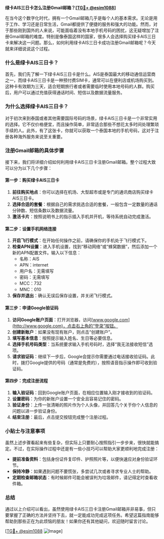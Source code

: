 **绿卡AIS三日卡怎么注册Gmail邮箱？[[TG💪+ @esim1088](https://t.me/s/esim1088)]**

在当今这个数字化时代，拥有一个Gmail邮箱几乎是每个人的基本需求。无论是用于工作、学习还是日常生活，Gmail都提供了便捷的服务和强大的功能。然而，对于那些刚到国外的人来说，可能面临着没有本地手机号码的困扰，这无疑增加了注册Gmail邮箱的难度。特别是像泰国这样的国家，很多人会选择购买绿卡AIS三日卡来解决这一问题。那么，如何利用绿卡AIS三日卡成功注册Gmail邮箱呢？今天就来详细说说这个过程。

### 什么是绿卡AIS三日卡？

首先，我们先了解一下绿卡AIS三日卡是什么。AIS是泰国最大的移动通信运营商之一，而绿卡AIS三日卡是一种预付费SIM卡，通常可以在便利店或机场购买到。这种卡有效期为三天，适合短期旅行者或者需要临时使用本地号码的人群。购买后，用户可以通过充值获得通话时间、短信以及数据流量服务。

### 为什么选择绿卡AIS三日卡？

对于初次来到泰国或者其他需要国际号码的场景，绿卡AIS三日卡是一个非常实用的选择。它不仅价格便宜，而且操作简单，非常适合那些不想花太多时间处理繁琐手续的人。此外，有了这张卡，你就可以获取一个泰国本地的手机号码，这对于注册各种海外服务来说至关重要。

### 注册Gmail邮箱的具体步骤

接下来，我们将详细介绍如何利用绿卡AIS三日卡注册Gmail邮箱。整个过程大致可以分为以下几个步骤：

#### 第一步：购买绿卡AIS三日卡

1. **前往购买地点**：你可以选择在机场、大型超市或是专门的通讯商店购买绿卡AIS三日卡。
2. **选择合适的套餐**：根据自己的需求挑选合适的套餐，一般包含一定数量的通话分钟数、短信条数以及数据流量。
3. **激活卡片**：按照说明书上的指示插入手机并开机，等待系统自动完成激活。

#### 第二步：设置手机网络连接

1. **开启飞行模式**：在开始任何操作之前，请确保你的手机处于飞行模式下。
2. **检查APN设置**：进入手机设置，找到“移动网络”或“蜂窝数据”，然后添加一个新的APN配置文件。输入以下信息：
   - 名称：AIS
   - APN：internet
   - 用户名：无需填写
   - 密码：无需填写
   - MCC：732
   - MNC：010
3. **保存并退出**：确认无误后保存设置，并关闭飞行模式。

#### 第三步：申请Google验证码

1. **访问Google账户页面**：打开浏览器，访问[www.google.com](http://www.google.com)，点击右上角的“登录”按钮。
2. **创建新账户**：如果没有现有账户，则点击“创建账户”。
3. **填写基本信息**：按照提示输入姓名、生日等必要信息。
4. **选择手机号码类型**：当系统要求输入手机号码时，选择“我无法接收短信”选项。
5. **请求验证码**：继续下一步后，Google会提示你需要通过电话接收验证码。此时，拨打Google提供的号码（通常是免费的），按照语音指示操作即可收到验证码。

#### 第四步：完成注册流程

1. **输入验证码**：回到Google账户页面，在相应位置输入刚才接收到的验证码。
2. **设置密码**：为你的新账户设置一个安全且容易记住的密码。
3. **验证身份**：上传一张清晰的照片作为个人头像，并回答几个关于你个人信息的问题以进一步验证身份。
4. **结束注册**：最后，点击提交按钮完成整个注册过程。

### 小贴士与注意事项

虽然上述步骤看起来有些复杂，但实际上只要耐心按照指引一步步来，很快就能搞定。不过，在实际操作过程中还是有一些小技巧可以帮助大家更顺利地完成注册：

- **提前准备资料**：包括身份证件复印件、护照照片等，以便快速应对身份验证环节。
- **保持冷静**：如果遇到问题不要慌张，多尝试几次或者寻求专业人士的帮助。
- **定期检查邮箱状态**：有时候邮件可能会被误判为垃圾邮件，请记得定时查看收件箱。

### 总结

通过以上介绍可以看出，虽然使用绿卡AIS三日卡注册Gmail邮箱并非易事，但只要掌握了正确的方法并坚持下去，就一定能成功完成这项任务。希望这篇指南能够帮助到那些正在为此烦恼的朋友！如果你还有其他疑问，欢迎随时留言讨论。

[[TG💪+ @esim1088](https://t.me/s/esim1088) ![Image](https://i.postimg.cc/4NQfJmqS/Snipaste-2025-05-13-00-14-12.png)]
